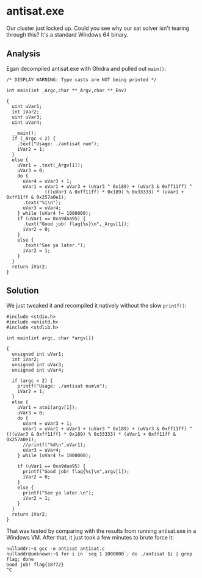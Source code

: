 
# antisat.exe

Our cluster just locked up. Could you see why our sat solver isn't tearing through this? It's a standard Windows 64 binary.

## Analysis

Egan decompiled antisat.exe with Ghidra and pulled out `main()`:

```
/* DISPLAY WARNING: Type casts are NOT being printed */

int main(int _Argc,char **_Argv,char **_Env)

{
  uint uVar1;
  int iVar2;
  uint uVar3;
  uint uVar4;
  
  __main();
  if (_Argc < 2) {
    .text("Usage: ./antisat num");
    iVar2 = 1;
  }
  else {
    uVar1 = .text(_Argv[1]);
    uVar3 = 0;
    do {
      uVar4 = uVar3 + 1;
      uVar1 = uVar1 + uVar3 + (uVar3 ^ 0x189) + (uVar3 & 0xff11ff) ^
              (((uVar3 & 0xff11ff) * 0x189) % 0x33333) * (uVar1 + 0xff11ff & 0x257a0e1);
      .text("%i\n");
      uVar3 = uVar4;
    } while (uVar4 != 1000000);
    if (uVar1 == 0xa9daa95) {
      .text("Good job! flag{%s}\n",_Argv[1]);
      iVar2 = 0;
    }
    else {
      .text("See ya later.");
      iVar2 = 1;
    }
  }
  return iVar2;
}
```

## Solution

We just tweaked it and recompiled it natively without the slow `printf()`:

```
#include <stdio.h>
#include <unistd.h>
#include <stdlib.h>

int main(int argc, char *argv[])

{
  unsigned int uVar1;
  int iVar2;
  unsigned int uVar3;
  unsigned int uVar4;

  if (argc < 2) {
    printf("Usage: ./antisat num\n");
    iVar2 = 1;
  }
  else {
    uVar1 = atoi(argv[1]);
    uVar3 = 0;
    do {
      uVar4 = uVar3 + 1;
      uVar1 = uVar1 + uVar3 + (uVar3 ^ 0x189) + (uVar3 & 0xff11ff) ^ (((uVar3 & 0xff11ff) * 0x189) % 0x33333) * (uVar1 + 0xff11ff & 0x257a0e1);
      //printf("%d\n",uVar1);
      uVar3 = uVar4;
    } while (uVar4 != 1000000);

    if (uVar1 == 0xa9daa95) {
      printf("Good job! flag{%s}\n",argv[1]);
      iVar2 = 0;
    }
    else {
      printf("See ya later.\n");
      iVar2 = 1;
    }
  }
  return iVar2;
}
```

That was tested by comparing with the results from running antisat.exe in a Windows VM. After that, it just took a few minutes to brute force it:

```
nulladdr:~$ gcc -o antisat antisat.c 
nulladdr@unknown:~$ for i in `seq 1 1000000`; do ./antisat $i | grep flag; done
Good job! flag{18772}
^C
```

